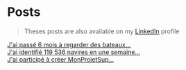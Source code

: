 # Posts

> Theses posts are also available on my [LinkedIn](https://fr.linkedin.com/in/benoît-boidin-276124a3) profile

[J'ai passé 6 mois à regarder des bateaux...](/posts/look_at_boats)  
[J'ai identifié 119 536 navires en une semaine...](/posts/identification)  
[J'ai participé à créer MonProjetSup...](/posts/monprojetsup)
